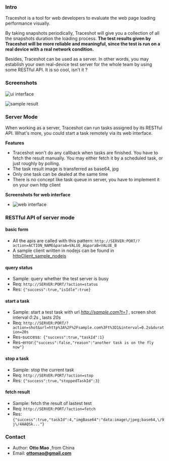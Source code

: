 ### Intro
Traceshot is a tool for web developers to evaluate the web page loading performance visually. 

By taking snapshots periodically, Traceshot will give you a collection of all the snapshots duration the loading process. **The test results given by Traceshot will be more reliable and meaningful, since the test is run on a real device with a real network condition.**

Besides, Traceshot can be used as a server. In other words, you may establish your own real-device test server for the whole team by using some RESTful API. It is so cool, isn't it ?

### Screenshots
![ui interface](http://gtms04.alicdn.com/tps/i4/TB1n6C_FVXXXXXaXpXXCKHiPpXX-2800-1600.png_760x760.jpg)

![sample result](http://gtms02.alicdn.com/tps/i2/TB1nPnpFVXXXXaUXXXXHN0MUpXX-2800-885.jpg_760x760.jpg)

### Server Mode

When working as a server, Traceshot can run tasks assigned by its RESTful API. What's more, you could start a task remotely via its web interface.

**Features**

* Traceshot won't do any callback when tasks are finished. You have to fetch the result manually. You may either fetch it by a scheduled task, or just roughly by polling.
* The task result image is transferred as base64, jpg
* Only one task can be dealed at the same time
* There is no concept like task queue in server, you have to implement it on your own http client

**Screenshots for web interface**

* ![web interface](http://gtms02.alicdn.com/tps/i2/TB1KpzmFVXXXXbMXpXXJ11QJFXX-2586-1620.png_640x640.jpg)


### RESTful API of server mode

#### basic form
* All the apis are called with this pattern: ```http://SERVER:PORT/?action=ACTION_NAME&paraA=VALUE_A&paraB=VALUE_B``` 
* A sample client written in nodejs can be found in [httpClient_sample_nodejs](https://github.com/ottomao/traceshot/tree/master/httpClient_sample_nodejs)

#### query status
* Sample: query whether the test server is busy
* Req: ```http://SERVER:PORT/?action=status```
* Res: ```{"success":true,"isIdle":true}```


#### start a task
* Sample: start a test task with url *http://sample.com?t=1* , screen shot interval *0.2s* , lasts *20s*
* Req: ```http://SERVER:PORT/?action=shot&url=http%3A%2F%2Fsample.com%3Ft%3D1&interval=0.2s&duration=20s```
* Res-success:```
{"success":true,"taskId":1}```
* Res-error:```{"success":false,"reason":"another task is on the fly now"}```

#### stop a task
* Sample: stop the current task
* Req: ```http://SERVER:PORT/?action=stop```
* Res: ```{"success":true,"stoppedTaskId":3}```

#### fetch result
* Sample: fetch the result of lastest test
* Req: ```http://SERVER:PORT/?action=fetch```
* Res: ```{"success":true,"taskId":4,"imgBase64":"data:image\/jpeg;base64,\/9j\/4AAQSk..."}```

### Contact
* Author: **Otto Mao** ,from China
* Email: **ottomao@gmail.com**


